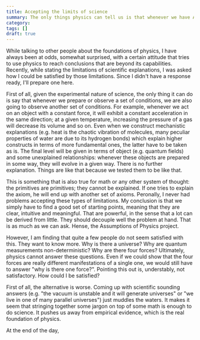 ```yaml
---
title: Accepting the limits of science
summary: The only things physics can tell us is that whenever we have A we also have B
category: 
tags: []
draft: true
---
```


While talking to other people about the foundations of physics, I have always been at odds, somewhat surprised, with a certain attitude that tries to use physics to reach conclusions that are beyond its capabilities. Recently, while stating the limitations of scientific explanations, I was asked how I could be satisfied by those limitations. Since I didn't have a response ready, I'll prepare one here.

First of all, given the experimental nature of science, the only thing it can do is say that whenever we prepare or observe a set of conditions, we are also going to observe another set of conditions. For example, whenever we act on an object with a constant force, it will exhibit a constant acceleration in the same direction; at a given temperature, increasing the pressure of a gas will decrease its volume and so on. Even when we construct mechanistic explanations (e.g. heat is the chaotic vibration of molecules, many peculiar properties of water are due to its hydrogen bonds) which explain higher constructs in terms of more fundamental ones, the latter have to be taken as is. The final level will be given in terms of object (e.g. quantum fields) and some unexplained relationships: whenever these objects are prepared in some way, they will evolve in a given way. There is no further explanation. Things are like that because we tested them to be like that.

This is something that is also true for math or any other system of thought: the primitives are primitives; they cannot be explained. If one tries to explain the axiom, he will end up with another set of axioms. Peronally, I never had problems accepting these types of limitations. My conclusion is that we simply have to find a good set of starting points, meaning that they are clear, intuitive and meaningful. That are powerful, in the sense that a lot can be derived from little. They should decouple well the problem at hand. That is as much as we can ask. Hense, the Assumptions of Physics project.

However, I am finding that quite a few people do not seem satisfied with this. They want to know more. Why is there a universe? Why are quantum measurements non-deterministic? Why are there four forces? Ultimately, physics cannot answer these questions. Even if we could show that the four forces are really different manifestations of a single one, we would still have to answer "why is there one force?". Pointing this out is, understably, not satisfactory. How could I be satisfied?

First of all, the alternative is worse. Coming up with scientific sounding answers (e.g. "the vacuum is unstable and it will generate universes" or "we live in one of many parallel universes") just muddles the waters. It makes it seem that stringing together some jargon on top of some math is enough to do science. It pushes us away from empirical evidence, which is the real foundation of physics. 

At the end of the day, 